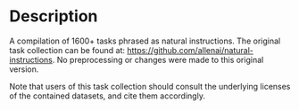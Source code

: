# Description

A compilation of 1600+ tasks phrased as natural instructions.
The original task collection can be found at:
https://github.com/allenai/natural-instructions.
No preprocessing or changes were made to this original version.


Note that users of this task collection should consult the underlying
licenses of the contained datasets, and cite them accordingly.